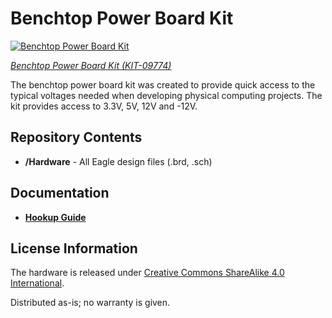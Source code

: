 Benchtop Power Board Kit
========================

[![Benchtop Power Board Kit](https://cdn.sparkfun.com//assets/parts/3/7/5/6/09774-01.jpg)](https://www.sparkfun.com/products/9774)

[*Benchtop Power Board Kit (KIT-09774)*](https://www.sparkfun.com/products/9774)

The benchtop power board kit was created to provide quick access to the typical voltages needed when 
developing physical computing projects. The kit provides access to 3.3V, 5V, 12V and -12V. 


Repository Contents
-------------------
* **/Hardware** - All Eagle design files (.brd, .sch)

Documentation
-------------------
* **[Hookup Guide](https://learn.sparkfun.com/tutorials/benchtop-power-board-kit-hookup-guide)**

License Information
-------------------
The hardware is released under [Creative Commons ShareAlike 4.0 International](https://creativecommons.org/licenses/by-sa/4.0/).

Distributed as-is; no warranty is given.
